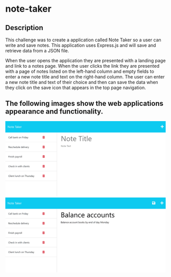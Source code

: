 # note-taker

## Description 

This challenge was to create a application called Note Taker so a user can write and save notes. This application uses Express.js and will save and retrieve data from a JSON file.

When the user opens the application they are presented with a landing page and link to a notes page. When the user clicks the link they are presented with a page of notes listed on the left-hand column and empty fields to enter a new note title and text on the right-hand column. 
The user can enter a new note title and text of their choice and then can save the data when they click on the save icon that appears in the top page navigation. 

## The following images show the web applications appearance and functionality.

![demo.](/images/11-express-homework-demo-01.jpeg)
![demo2.](/images/11-express-homework-demo-02.jpeg)
